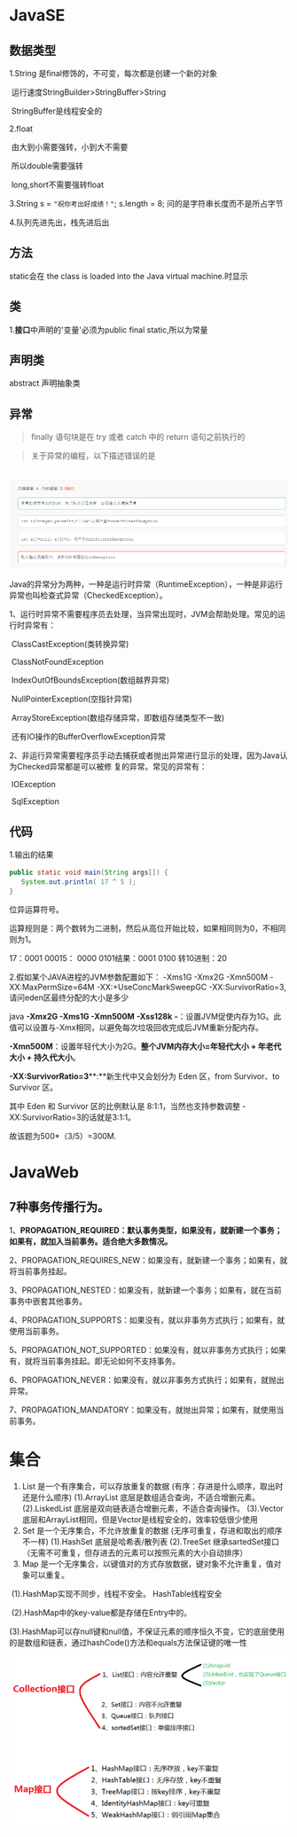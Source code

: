 # JavaSE

## 数据类型

1.String 是final修饰的，不可变，每次都是创建一个新的对象

​	运行速度StringBuilder>StringBuffer>String

​	StringBuffer是线程安全的

2.float

​	由大到小需要强转，小到大不需要

​	所以double需要强转

​	long,short不需要强转float



3.String s = ``"祝你考出好成绩！"``;
	s.length = 8; 问的是字符串长度而不是所占字节



4.队列先进先出，栈先进后出

## 方法

static会在 the class is loaded into the Java virtual machine.时显示

## 类

 1.**接口**中声明的'变量'必须为public final static,所以为常量 

## 声明类

abstract 声明抽象类





## 异常

> finally 语句块是在 try 或者 catch 中的 return 语句之前执行的 

>  关于异常的编程，以下描述错误的是 

​	![1588953316460](笔试.assets/1588953316460.png)

​	Java的异常分为两种，一种是运行时异常（RuntimeException），一种是非运行异常也叫检查式异常（CheckedException）。

​	1、运行时异常不需要程序员去处理，当异常出现时，JVM会帮助处理。常见的运行时异常有：

​	ClassCastException(类转换异常)

​	ClassNotFoundException

​	IndexOutOfBoundsException(数组越界异常)

​	NullPointerException(空指针异常)

​	ArrayStoreException(数组存储异常，即数组存储类型不一致)

​	还有IO操作的BufferOverflowException异常

​	2、非运行异常需要程序员手动去捕获或者抛出异常进行显示的处理，因为Java认为Checked异常都是可以被修	复的异常。常见的异常有：

​	IOException

​	SqlException

## 代码

1.输出的结果

```java
public static void main(String args[]) {
   System.out.println( 17 ^ 5 );
}
```

位异运算符号。

运算规则是：两个数转为二进制，然后从高位开始比较，如果相同则为0，不相同则为1。

17：0001 00015： 0000 0101结果：0001 0100 转10进制：20



2.假如某个JAVA进程的JVM参数配置如下：
-Xms1G -Xmx2G -Xmn500M -XX:MaxPermSize=64M -XX:+UseConcMarkSweepGC -XX:SurvivorRatio=3,
请问eden区最终分配的大小是多少 

java **-Xmx2G -Xms1G -Xmn500M** **-Xss128k**
**-**：设置JVM促使内存为1G。此值可以设置与-Xmx相同，以避免每次垃圾回收完成后JVM重新分配内存。

**-Xmn500M**：设置年轻代大小为2G。**整个JVM内存大小=年轻代大小 + 年老代大小 + 持久代大小**。

**-XX:SurvivorRatio=3****:**新生代中又会划分为 Eden 区，from Survivor、to Survivor 区。

其中 Eden 和 Survivor 区的比例默认是 8:1:1，当然也支持参数调整 -XX:SurvivorRatio=3的话就是3:1:1。

故该题为500*（3/5）=300M.



# JavaWeb

## 7种事务传播行为。

1、**PROPAGATION_REQUIRED：默认事务类型，如果没有，就新建一个事务；如果有，就加入当前事务。适合绝大多数情况。**

2、PROPAGATION_REQUIRES_NEW：如果没有，就新建一个事务；如果有，就将当前事务挂起。

 3、PROPAGATION_NESTED：如果没有，就新建一个事务；如果有，就在当前事务中嵌套其他事务。

4、PROPAGATION_SUPPORTS：如果没有，就以非事务方式执行；如果有，就使用当前事务。

5、PROPAGATION_NOT_SUPPORTED：如果没有，就以非事务方式执行；如果有，就将当前事务挂起。即无论如何不支持事务。

6、PROPAGATION_NEVER：如果没有，就以非事务方式执行；如果有，就抛出异常。

7、PROPAGATION_MANDATORY：如果没有，就抛出异常；如果有，就使用当前事务。



# 集合

1. List 是一个有序集合，可以存放重复的数据 (有序：存进是什么顺序，取出时还是什么顺序)
           (1).ArrayList 底层是数组适合查询，不适合增删元素。
           (2).LiskedList 底层是双向链表适合增删元素，不适合查询操作。
           (3).Vector 底层和ArrayList相同，但是Vector是线程安全的，效率较低很少使用
2. Set 是一个无序集合，不允许放重复的数据 (无序可重复，存进和取出的顺序不一样)
           (1).HashSet 底层是哈希表/散列表
           (2).TreeSet 继承sartedSet接口（无需不可重复，但存进去的元素可以按照元素的大小自动排序）
3.  Map 是一个无序集合，以键值对的方式存放数据，键对象不允许重复，值对象可以重复。

​        (1).HashMap实现不同步，线程不安全。 HashTable线程安全

​        (2).HashMap中的key-value都是存储在Entry中的。

​        (3).HashMap可以存null键和null值，不保证元素的顺序恒久不变，它的底层使用的是数组和链表，通过hashCode()方法和equals方法保证键的唯一性

![img](笔试.assets/837161_1488616442711_250E74268F38A4202D8C30E4329DEBCC)